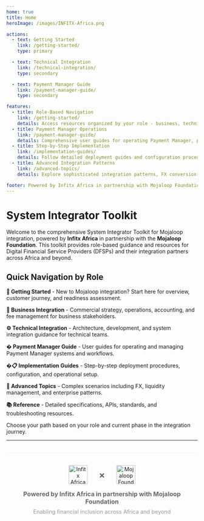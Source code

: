 ```yaml
---
home: true
title: Home
heroImage: /images/INFITX-Africa.png

actions:
  - text: Getting Started
    link: /getting-started/
    type: primary

  - text: Technical Integration
    link: /technical-integration/
    type: secondary

  - text: Payment Manager Guide
    link: /payment-manager-guide/
    type: secondary

features:
  - title: Role-Based Navigation
    link: /getting-started/
    details: Access resources organized by your role - business, technical, or implementation focused content to streamline your integration journey.
  - title: Payment Manager Operations
    link: /payment-manager-guide/
    details: Comprehensive user guides for operating Payment Manager, processing transfers, managing FX conversions, and monitoring system health.
  - title: Step-by-Step Implementation
    link: /implementation-guides/
    details: Follow detailed deployment guides and configuration procedures to successfully complete your Mojaloop integration process.
  - title: Advanced Integration Patterns
    link: /advanced-topics/
    details: Explore sophisticated integration patterns, FX conversion, and complex business scenarios for enterprise-grade implementations.  

footer: Powered by Infitx Africa in partnership with Mojaloop Foundation | v1.1 WIP
---
```

# System Integrator Toolkit

Welcome to the comprehensive System Integrator Toolkit for Mojaloop integration, powered by **Infitx Africa** in partnership with the **Mojaloop Foundation**. This toolkit provides role-based guidance and resources for Digital Financial Service Providers (DFSPs) and their integration partners across Africa and beyond.

## Quick Navigation by Role

**🚀 Getting Started** - New to Mojaloop integration? Start here for overview, customer journey, and readiness assessment.

**💼 Business Integration** - Commercial strategy, operations, accounting, and fee management for business stakeholders.

**⚙️ Technical Integration** - Architecture, development, and system integration guidance for technical teams.

**� Payment Manager Guide** - User guides for operating and managing Payment Manager systems and workflows.

**�📋 Implementation Guides** - Step-by-step deployment procedures, configuration, and operational setup.

**🔬 Advanced Topics** - Complex scenarios including FX, liquidity management, and enterprise patterns.

**📚 Reference** - Detailed specifications, APIs, standards, and troubleshooting resources.

Choose your path based on your role and current phase in the integration journey.

---

<div style="text-align: center; padding: 2rem 0; border-top: 1px solid #eee; margin-top: 2rem;">
  <div style="display: flex; align-items: center; justify-content: center; gap: 30px; margin-bottom: 1rem; flex-wrap: wrap;">
    <img src="/images/INFITX-Africa.png" alt="Infitx Africa" style="height: 50px; max-width: 200px; object-fit: contain;" />
    <span style="font-size: 24px; color: #666; font-weight: bold;">×</span>
    <img src="/images/MojaloopFoundation.svg" alt="Mojaloop Foundation" style="height: 50px; max-width: 200px; object-fit: contain;" />
  </div>
  <p style="margin: 0; color: #666; font-size: 1rem;">
    <strong>Powered by Infitx Africa in partnership with Mojaloop Foundation</strong>
  </p>
  <p style="margin: 0.5rem 0 0 0; color: #999; font-size: 0.9rem;">
    Enabling financial inclusion across Africa and beyond
  </p>
</div>
